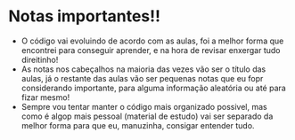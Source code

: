 # Notas importantes!!

* O código vai evoluindo de acordo com as aulas, foi a melhor forma que encontrei para conseguir aprender, e na hora de revisar enxergar tudo direitinho! 
* As notas nos cabeçalhos na maioria das vezes vão ser o título das aulas, já o restante das aulas vão ser pequenas notas que eu fopr considerando importante, para alguma informação aleatória ou até para fizar mesmo!
* Sempre vou tentar manter o código mais organizado possivel, mas como é algop mais pessoal (material de estudo) vai ser separado da melhor forma para que eu, manuzinha, consigar entender tudo.
